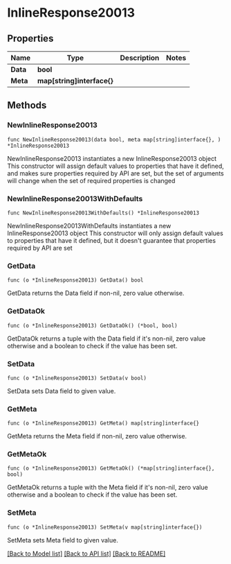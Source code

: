 # InlineResponse20013

## Properties

Name | Type | Description | Notes
------------ | ------------- | ------------- | -------------
**Data** | **bool** |  | 
**Meta** | **map[string]interface{}** |  | 

## Methods

### NewInlineResponse20013

`func NewInlineResponse20013(data bool, meta map[string]interface{}, ) *InlineResponse20013`

NewInlineResponse20013 instantiates a new InlineResponse20013 object
This constructor will assign default values to properties that have it defined,
and makes sure properties required by API are set, but the set of arguments
will change when the set of required properties is changed

### NewInlineResponse20013WithDefaults

`func NewInlineResponse20013WithDefaults() *InlineResponse20013`

NewInlineResponse20013WithDefaults instantiates a new InlineResponse20013 object
This constructor will only assign default values to properties that have it defined,
but it doesn't guarantee that properties required by API are set

### GetData

`func (o *InlineResponse20013) GetData() bool`

GetData returns the Data field if non-nil, zero value otherwise.

### GetDataOk

`func (o *InlineResponse20013) GetDataOk() (*bool, bool)`

GetDataOk returns a tuple with the Data field if it's non-nil, zero value otherwise
and a boolean to check if the value has been set.

### SetData

`func (o *InlineResponse20013) SetData(v bool)`

SetData sets Data field to given value.


### GetMeta

`func (o *InlineResponse20013) GetMeta() map[string]interface{}`

GetMeta returns the Meta field if non-nil, zero value otherwise.

### GetMetaOk

`func (o *InlineResponse20013) GetMetaOk() (*map[string]interface{}, bool)`

GetMetaOk returns a tuple with the Meta field if it's non-nil, zero value otherwise
and a boolean to check if the value has been set.

### SetMeta

`func (o *InlineResponse20013) SetMeta(v map[string]interface{})`

SetMeta sets Meta field to given value.



[[Back to Model list]](../README.md#documentation-for-models) [[Back to API list]](../README.md#documentation-for-api-endpoints) [[Back to README]](../README.md)


